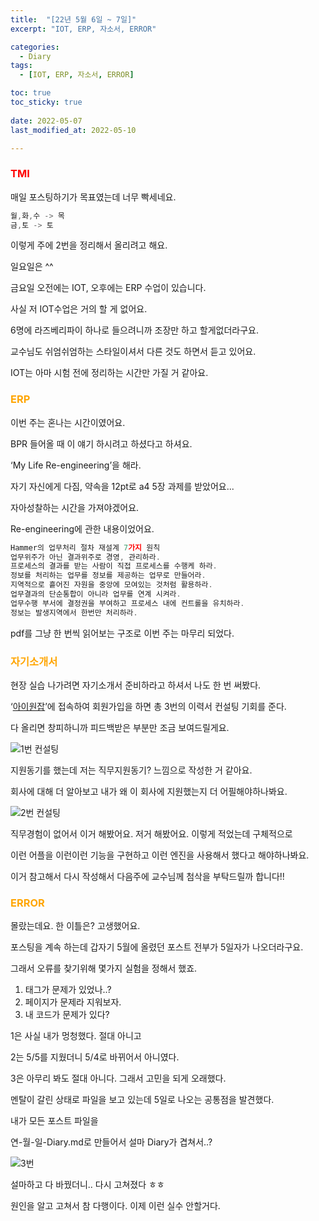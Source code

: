 ```yaml
---
title:  "[22년 5월 6일 ~ 7일]"
excerpt: "IOT, ERP, 자소서, ERROR"

categories:
  - Diary
tags:
  - [IOT, ERP, 자소서, ERROR]

toc: true
toc_sticky: true
 
date: 2022-05-07
last_modified_at: 2022-05-10

---
```


### <span style="color:red">TMI</span>

매일 포스팅하기가 목표였는데 너무 빡세네요.

```jsx
월,화,수 -> 목
금,토 -> 토
```

이렇게 주에 2번을 정리해서 올리려고 해요.

일요일은 ^^

금요일 오전에는 IOT, 오후에는 ERP 수업이 있습니다.

사실 저 IOT수업은 거의 할 게 없어요.

6명에 라즈베리파이 하나로 들으려니까 조장만 하고 할게없더라구요.

교수님도 쉬엄쉬엄하는 스타일이셔서 다른 것도 하면서 듣고 있어요.

IOT는 아마 시험 전에 정리하는 시간만 가질 거 같아요.

### <span style="color:orange">ERP</span>

이번 주는 혼나는 시간이였어요.

BPR 들어올 때 이 얘기 하시려고 하셨다고 하셔요. 

‘My Life Re-engineering’을 해라.

자기 자신에게 다짐, 약속을 12pt로 a4 5장 과제를 받았어요...

자아성찰하는 시간을 가져야겠어요.

Re-engineering에 관한 내용이었어요.

```jsx
Hammer의 업무처리 절차 재설계 7가지 원칙
업무위주가 아닌 결과위주로 경영, 관리하라.
프로세스의 결과를 받는 사람이 직접 프로세스를 수행케 하라.
정보를 처리하는 업무를 정보를 제공하는 업무로 만들어라.
지역적으로 흩어진 자원을 중앙에 모여있는 것처럼 활용하라.
업무결과의 단순통합이 아니라 업무를 연계 시켜라.
업무수행 부서에 결정권을 부여하고 프로세스 내에 컨트롤을 유치하라.
정보는 발생지역에서 한번만 처리하라.
```

pdf를 그냥 한 번씩 읽어보는 구조로 이번 주는 마무리 되었다. 

### <span style="color:orange">자기소개서</span>

현장 실습 나가려면 자기소개서 준비하라고 하셔서 나도 한 번 써봤다.

‘[아이원잡](https://www.ibkonejob.co.kr/jp/ctb/resumeAdvice.do)’에 접속하여 회원가입을 하면 총 3번의 이력서 컨설팅 기회를 준다.

다 올리면 창피하니까 피드백받은 부분만 조금 보여드릴게요.

![1번 컨설팅](https://user-images.githubusercontent.com/102167336/167642081-8f6c4e18-df60-4d43-8c9f-4c26105909b8.png)

지원동기를 했는데 저는 직무지원동기? 느낌으로 작성한 거 같아요.

회사에 대해 더 알아보고 내가 왜 이 회사에 지원했는지 더 어필해야하나봐요.

![2번 컨설팅](https://user-images.githubusercontent.com/102167336/167642091-efe3c916-3b89-41a0-b787-dff12a20761e.png)

직무경험이 없어서 이거 해봤어요. 저거 해봤어요. 이렇게 적었는데 구체적으로

이런 어플을 이런이런 기능을 구현하고 이런 엔진을 사용해서 했다고 해야하나봐요.

이거 참고해서 다시 작성해서 다음주에 교수님께 첨삭을 부탁드릴까 합니다!! 

### <span style="color:orange">ERROR</span>

몰랐는데요. 한 이틀은? 고생했어요.

포스팅을 계속 하는데 갑자기 5월에 올렸던 포스트 전부가 5일자가 나오더라구요.

그래서 오류를 찾기위해 몇가지 실험을 정해서 했죠.

1. 태그가 문제가 있었나..?
2. 페이지가 문제라 지워보자.
3. 내 코드가 문제가 있다?

1은 사실 내가 멍청했다. 절대 아니고

2는 5/5를 지웠더니 5/4로 바뀌어서 아니였다.

3은 아무리 봐도 절대 아니다. 그래서 고민을 되게 오래했다.

멘탈이 갈린 상태로 파일을 보고 있는데 5일로 나오는 공통점을 발견했다.

내가 모든 포스트 파일을

연-월-일-Diary.md로 만들어서 설마 Diary가 겹쳐서..?

![3번](https://user-images.githubusercontent.com/102167336/167642089-d4bed045-043c-4831-8c67-dc1a749fb9de.png)

설마하고 다 바꿨더니.. 다시 고쳐졌다 ㅎㅎ

원인을 알고 고쳐서 참 다행이다. 이제 이런 실수 안할거다.